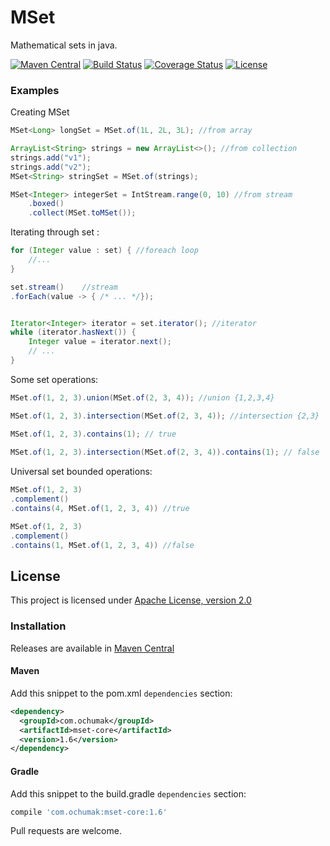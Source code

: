 # MSet

Mathematical sets in java.

[![Maven Central](https://img.shields.io/maven-central/v/com.ochumak/mset-core.svg)](https://maven-badges.herokuapp.com/maven-central/com.ochumak/mset-core)
[![Build Status](https://travis-ci.org/OleksiiChumak/mset.svg?branch=master)](https://travis-ci.org/OleksiiChumak/mset)
[![Coverage Status](https://coveralls.io/repos/github/OleksiiChumak/mset/badge.svg)](https://coveralls.io/github/OleksiiChumak/mset)
[![License](http://img.shields.io/:license-apache-green.svg)](http://www.apache.org/licenses/LICENSE-2.0.html)

### Examples

Creating MSet

```java
MSet<Long> longSet = MSet.of(1L, 2L, 3L); //from array

ArrayList<String> strings = new ArrayList<>(); //from collection
strings.add("v1");
strings.add("v2");
MSet<String> stringSet = MSet.of(strings);

MSet<Integer> integerSet = IntStream.range(0, 10) //from stream
    .boxed()
    .collect(MSet.toMSet());
```

Iterating through set :
```java
for (Integer value : set) { //foreach loop
    //...
}

set.stream()    //stream
.forEach(value -> { /* ... */});


Iterator<Integer> iterator = set.iterator(); //iterator
while (iterator.hasNext()) {
    Integer value = iterator.next();
    // ... 
}
```

Some set operations:
```java
MSet.of(1, 2, 3).union(MSet.of(2, 3, 4)); //union {1,2,3,4}

MSet.of(1, 2, 3).intersection(MSet.of(2, 3, 4)); //intersection {2,3}

MSet.of(1, 2, 3).contains(1); // true
 
MSet.of(1, 2, 3).intersection(MSet.of(2, 3, 4)).contains(1); // false
```

Universal set bounded operations:
```java
MSet.of(1, 2, 3)
.complement()
.contains(4, MSet.of(1, 2, 3, 4)) //true

MSet.of(1, 2, 3)
.complement()
.contains(1, MSet.of(1, 2, 3, 4)) //false

```

## License

This project is licensed under [Apache License, version 2.0](https://www.apache.org/licenses/LICENSE-2.0)

### Installation

Releases are available in [Maven Central](https://repo1.maven.org/maven2/com/ochumak/mset-core/)

#### Maven

Add this snippet to the pom.xml `dependencies` section:

```xml
<dependency>
  <groupId>com.ochumak</groupId>
  <artifactId>mset-core</artifactId>
  <version>1.6</version>
</dependency>
```

#### Gradle 

Add this snippet to the build.gradle `dependencies` section:

```groovy
compile 'com.ochumak:mset-core:1.6'
```

Pull requests are welcome.